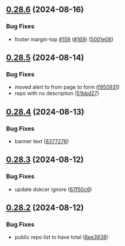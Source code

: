 ## [0.28.6](https://github.com/EddieHubCommunity/HealthCheck/compare/v0.28.5...v0.28.6) (2024-08-16)


### Bug Fixes

* footer margin-top [#159](https://github.com/EddieHubCommunity/HealthCheck/issues/159) ([#169](https://github.com/EddieHubCommunity/HealthCheck/issues/169)) ([5001e08](https://github.com/EddieHubCommunity/HealthCheck/commit/5001e08275bccd96026a081f05abacf2cb948772))



## [0.28.5](https://github.com/EddieHubCommunity/HealthCheck/compare/v0.28.4...v0.28.5) (2024-08-14)


### Bug Fixes

* moved alert to from page to form ([f950931](https://github.com/EddieHubCommunity/HealthCheck/commit/f950931b4e70c391569d473977d8c6c144e5ab37))
* repo with no description ([51bbd27](https://github.com/EddieHubCommunity/HealthCheck/commit/51bbd276470627777f2d4d8c4e71009852e2f08a))



## [0.28.4](https://github.com/EddieHubCommunity/HealthCheck/compare/v0.28.3...v0.28.4) (2024-08-13)


### Bug Fixes

* banner text ([8377276](https://github.com/EddieHubCommunity/HealthCheck/commit/8377276bc2f855a1fdeb952d76fdff8a032d3ba3))



## [0.28.3](https://github.com/EddieHubCommunity/HealthCheck/compare/v0.28.2...v0.28.3) (2024-08-12)


### Bug Fixes

* update dokcer ignore ([67f50c6](https://github.com/EddieHubCommunity/HealthCheck/commit/67f50c6367bc752eea9c7b1d6d3b40c6c3714eff))



## [0.28.2](https://github.com/EddieHubCommunity/HealthCheck/compare/v0.28.1...v0.28.2) (2024-08-12)


### Bug Fixes

* public repo list to have total ([6ee3938](https://github.com/EddieHubCommunity/HealthCheck/commit/6ee39389649fb320bbd1a30b1bb1042cd1c49a5a))



